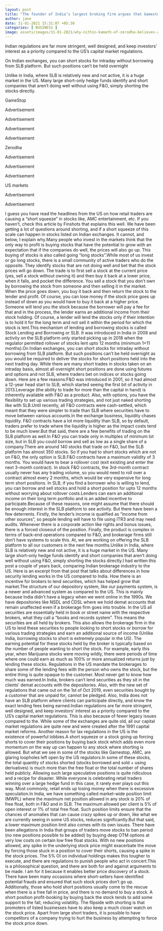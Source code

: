 ```yaml
---
layout: post
title: "The founder of India’s largest broking firm argues that Gamestop-like chaos would never happen in India"
author: jane 
date: 31-01-2021 15:31:07 +05:30 
categories: [ BUSINESS ] 
image: assets/images/31-01-2021/why-nithin-kamath-of-zerodha-believes-a-gamestop-like-shorting-and-chaos-wont-happen-in-the-indian-stock-market.jpg
---
```

Indian regulations are far more stringent, well designed, and keep investors’ interest as a priority compared to the US’s capital market regulations.

On Indian exchanges, you can short stocks for intraday without borrowing from SLB platform. But such positions can’t be held overnight

Unlike in India, where SLB is relatively new and not active, it is a huge market in the US. Many large short-only hedge funds identify and short companies that aren’t doing well without using F&O, simply shorting the stocks directly.

GameStop

Advertisement

Advertisement

Advertisement

Advertisement

Zerodha

Advertisement

Advertisement

Advertisement

US markets

Advertisement

Advertisement

I guess you have read the headlines from the US on how retail traders are causing a “short squeeze” in stocks like, AMC entertainment, etc. If you haven’t, check this article by Finshots that explains this well. We have been getting a lot of questions around shorting, and if a short squeeze of this scale can happen in stocks listed on Indian exchanges. It cannot, and below, I explain why.Many people who invest in the markets think that the only way to profit is buying stocks that have the potential to grow with an expectation that if the companies do well, the prices will also go up. This buying of stocks is also called going “long stocks”.While most of us invest or go long stocks, there is a small community of active traders who do the opposite. They identify stocks that are not doing well and bet that the stock prices will go down. The trade is to first sell a stock at the current price (yes, sell a stock without owning it) and then buy it back at a lower price, when it falls, and pocket the difference. You sell a stock that you don’t own by borrowing the stock from someone and then selling it in the market. When the price goes down, you buy it back and then return the stock to the lender and profit. Of course, you can lose money if the stock price goes up instead of down as you would have to buy it back at a higher price. Someone will lend you the stock because the borrower will pay a fee for that and in the process, the lender earns an additional income from their stock holding. Of course, a lender will lend the stocks only if their intention is to hold it for the long term and not sell it within the period for which the stock is lent.This mechanism of lending and borrowing stocks is called Stock Lending and Borrowing or SLB. It was introduced in India in 2008 and activity on the SLB platform only started picking up in 2018 when the regulator permitted rollover of stocks lent upto 12 months (minimum 1+11 months).On Indian exchanges, you can short stocks for intraday without borrowing from SLB platform. But such positions can’t be held overnight as you would be required to deliver the stocks for short positions held into the next trading day. While there are many short trades in stocks taken on an intraday basis, almost all overnight short positions are done using futures and options and not SLB, where traders bet on indices or stocks going down. Here are a few reasons:F&O was introduced in 2001, so it had almost a 12-year head start to SLB, which started seeing the first bit of activity in 2013.Leverage (the ability to trade for more than the capital in hand) is inherently available with F&O as a product. Also, with options, you have the flexibility to set up various trading strategies, and not just naked shorting like with SLB.Until recently, all F&O contracts were cash-settled, which meant that they were simpler to trade than SLB where securities have to move between various accounts.In the exchange business, liquidity chases liquidity. F&O contracts have a lot more liquidity than SLB, so by default, traders prefer to trade where the liquidity is higher as the impact costs tend to be much lower.But that said, there are a few benefits of trading on the SLB platform as well.In F&O you can trade only in multiples of minimum lot size, but in SLB you could borrow and sell as low as a single share of a company.There are around 140 stocks that trade on F&O, but the SLB platform has almost 350 stocks. So if you had to short stocks which are not on F&O, the only option is SLB.F&O contracts have a maximum validity of 3 months. You would have to bear a rollover cost (exit existing and enter the next 3-month contract). In stock F&O contracts, the 3rd-month contract usually never has any trading volume, so you would need to roll over a contract almost every 2 months, which would be very expensive for long term short positions. In SLB, if you find a borrower who is willing to lend, you can borrow and sell stocks and hold a short position for upto 12 months without worrying about rollover costs.Lenders can earn an additional income on their long term portfolio and is an added incentive to participate.Because of these reasons, one might assume that there should be enough interest in the SLB platform to see activity. But there have been a few deterrents. Firstly, the lender’s income is qualified as “income from other sources”, so people lending will have to file using ITR3 and may need audits. Whenever there is a corporate action like rights and bonus issues, there is a forced closeout of the position. Finally, the product is complex in terms of back-end operations compared to F&O, and brokerage firms still don’t have systems to scale this. At, we are working on offering the SLB platform to all our customers in the next few months.Unlike in India, where SLB is relatively new and not active, it is a huge market in the US. Many large short-only hedge funds identify and short companies that aren’t doing well without using F&O, simply shorting the stocks directly.I had written this post a couple of years back, comparing Indian brokerage industry to the US. Here is an excerpt from that post that talks about differences in how security lending works in the US compared to India. How there is an incentive for brokers to lend securities, which has helped grow that market.The structure of our depository system, like our payments system, is a newer and advanced system as compared to the US. This is mainly because India didn’t have a legacy when we went online in the 1990s. We have depositories like NSDL and CDSL where we hold demat accounts that remain unaffected even if a brokerage firm goes into trouble. In the US all securities are essentially held in book or street name with the respective brokers, what they call a “books and records system”. This means the securities are all held by brokers. This also allows the brokerage firm in the US to lend these securities to people looking to short stocks or borrow for various trading strategies and earn an additional source of income (Unlike India, borrowing stocks to short is extremely popular in the US). The earning potential for these stocks held by the broker is typically based on the number of people wanting to short the stock. For example, early this year, when Marijuana stocks were moving wildly, there were periods of time where one could earn as much as 100% or more annualized returns just by lending these stocks. Regulations in the US mandate the brokerages to share some of the lending fees with the person who owns the stock, but the entire thing is quite opaque to the customer. Most never get to know how much was earned.In India, brokers can’t lend securities as they sit in the clients’ demat accounts with the depositories. Also, with the new set of regulations that came out on the 1st of Oct 2019, even securities bought by a customer that are unpaid for, cannot be pledged. Also, India does not have an SLB platform where clients can participate directly, and know the exact lending fees being earned.Indian regulations are far more stringent, well designed, and keep investors’ interest as a priority compared to the US’s capital market regulations. This is also because of fewer legacy issues compared to the. While some of the exchanges are quite old, all our capital market regulations are quite new and were created after the 1991 capital market reforms. Another reason for lax regulations in the US is the existence of powerful lobbies.A short squeeze or a stock going up forcing shorts to cover their positions by buying back stock which adds even more momentum on the way up can happen to any stock where shorting is allowed. But what we see in some of the stocks like Gamestop, AMC, are glaring loopholes left open by the US regulators.In some of these stocks, the total quantity of stocks shorted (stocks borrowed and sold + using derivatives) is much more than the free float or the total number of shares held publicly. Allowing such large speculative positions is quite ridiculous and a recipe for disaster. While everyone is celebrating retail traders winning over a large hedge fund in this case, it rarely ever plays out this way. Most commonly, retail ends up losing money when there is excessive speculation.In India, we have something called market-wide position limit (MWPL) where the maximum net position allowed in any stock is 20% of free float, both in F&O and in SLB. The maximum allowed per client is 5% of open interest or 1% of total free float. Such position limits ensure that the chances of anomalies that can cause crazy spikes up or down, like what we are currently seeing in some US stocks, reduces significantly.But that said, a lower maximum position limit also comes with its own issues. There have been allegations in India that groups of traders move stocks to ban period (no new positions possible to be added) by buying deep OTM options at very low costs on certain low free float stocks. With no new positions allowed, any spike in the underlying stock price might exacerbate the move by forcing those stuck in a position to cover their shorts, causing a spike in the stock prices. The 5% OI on individual holdings makes this tougher to execute, and there are regulations to punish people who act in concert.This is a philosophical question, and there are both for and against arguments to be made. I am for it because it enables better price discovery of a stock. There have been many occasions where short-sellers have identified potential frauds and ensured that such stock prices don’t go up. Additionally, those who hold short positions usually come to the rescue when there is a free fall in price, and there is no demand to buy a stock. A short position profit-booking by buying back the stock tends to add some support to the fall, reducing volatility. The flipside with shorting is that promoters of listed businesses have to also keep a much closer watch on the stock price. Apart from large short traders, it is possible to have competitors of a company trying to hurt the business by attempting to force the stock price down.